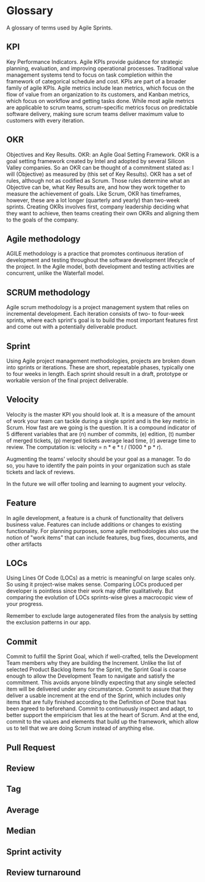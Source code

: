# Glossary

A glossary of terms used by Agile Sprints.

## KPI

Key Performance Indicators.
Agile KPIs provide guidance for strategic planning, evaluation, and improving operational processes.
Traditional value management systems tend to focus on task completion within the framework of categorical schedule and cost.
KPIs are part of a broader family of agile KPIs.
Agile metrics include lean metrics, which focus on the flow of value from an organization to its customers, and Kanban metrics, which focus on workflow and getting tasks done.
While most agile metrics are applicable to scrum teams, scrum-specific metrics focus on predictable software delivery, making sure scrum teams deliver maximum value to customers with every iteration.

## OKR

Objectives and Key Results.
OKR: an Agile Goal Setting Framework.
OKR is a goal setting framework created by Intel and adopted by several Silicon Valley companies.
So an OKR can be thought of a commitment stated as: I will (Objective) as measured by (this set of Key Results).
OKR has a set of rules, although not as codified as Scrum.
Those rules determine what an Objective can be, what Key Results are, and how they work together to measure the achievement of goals.
Like Scrum, OKR has timeframes, however, these are a lot longer (quarterly and yearly) than two-week sprints.
Creating OKRs involves first, company leadership deciding what they want to achieve, then teams creating their own OKRs and aligning them to the goals of the company.

## Agile methodology

AGILE methodology is a practice that promotes continuous iteration of development and testing throughout the software development lifecycle of the project.
In the Agile model, both development and testing activities are concurrent, unlike the Waterfall model.

## SCRUM methodology

Agile scrum methodology is a project management system that relies on incremental development.
Each iteration consists of two- to four-week sprints, where each sprint's goal is to build the most important features first and come out with a potentially deliverable product.

## Sprint

Using Agile project management methodologies, projects are broken down into sprints or iterations.
These are short, repeatable phases, typically one to four weeks in length.
Each sprint should result in a draft, prototype or workable version of the final project deliverable.

## Velocity

Velocity is the master KPI you should look at.
It is a measure of the amount of work your team can tackle during a single sprint and is the key metric in Scrum.
How fast are we going is the question. It is a compound indicator of 5 different variables that are
(n) number of commits,
(e) edition,
(t) number of merged tickets,
(p) merged tickets average lead time,
(r) average time to review.
The computation is: velocity = n * e * t / (1000 * p * r).

Augmenting the teams' velocity should be your goal as a manager.
To do so, you have to identify the pain points in your organization such as stale tickets and lack of reviews.

In the future we will offer tooling and learning to augment your velocity.

## Feature

In agile development, a feature is a chunk of functionality that delivers business value.
Features can include additions or changes to existing functionality.
For planning purposes, some agile methodologies also use the notion of "work items" that can include features, bug fixes, documents, and other artifacts

## LOCs

Using Lines Of Code (LOCs) as a metric is meaningful on large scales only. So using it project-wise makes sense. Comparing LOCs produced per developer is pointless since their work may differ qualitatively. But comparing the evolution of LOCs sprints-wise gives a macrocopic view of your progress.

Remember to exclude large autogenerated files from the analysis by setting the exclusion patterns in our app.

## Commit

Commit to fulfill the Sprint Goal, which if well-crafted, tells the Development Team members why they are building the Increment.
Unlike the list of selected Product Backlog Items for the Sprint, the Sprint Goal is coarse enough to allow the Development Team to navigate and satisfy the commitment.
This avoids anyone blindly expecting that any single selected item will be delivered under any circumstance.
Commit to assure that they deliver a usable increment at the end of the Sprint, which includes only items that are fully finished according to the Definition of Done that has been agreed to beforehand.
Commit to continuously inspect and adapt, to better support the empiricism that lies at the heart of Scrum.
And at the end, commit to the values and elements that build up the framework, which allow us to tell that we are doing Scrum instead of anything else.

## Pull Request

## Review

## Tag

## Average

## Median

## Sprint activity

## Review turnaround
